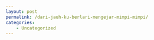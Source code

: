 ```yaml
---
layout: post
permalink: /dari-jauh-ku-berlari-mengejar-mimpi-mimpi/
categories:
    - Uncategorized
---
```


